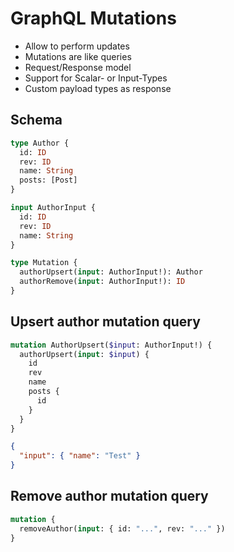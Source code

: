 # GraphQL Mutations

- Allow to perform updates
- Mutations are like queries
- Request/Response model
- Support for Scalar- or Input-Types
- Custom payload types as response

## Schema

```graphql
type Author {
  id: ID
  rev: ID
  name: String
  posts: [Post]
}

input AuthorInput {
  id: ID
  rev: ID
  name: String
}

type Mutation {
  authorUpsert(input: AuthorInput!): Author
  authorRemove(input: AuthorInput!): ID
}
```

## Upsert author mutation query

```graphql
mutation AuthorUpsert($input: AuthorInput!) {
  authorUpsert(input: $input) {
    id
    rev
    name
    posts {
      id
    }
  }
}
```

```json
{ 
  "input": { "name": "Test" }
}
```

## Remove author mutation query

```graphql
mutation {
  removeAuthor(input: { id: "...", rev: "..." })
}
```
